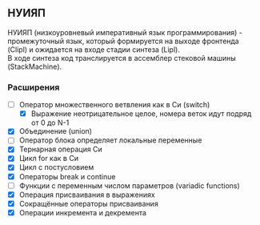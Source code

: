 ## НУИЯП

НУИЯП (низкоуровневый императивный язык программирования) - промежуточный язык, который формируется на выходе фронтенда (Clipl) и ожидается на входе стадии синтеза (Lipl).  
В ходе синтеза код транслируется в ассемблер стековой машины (StackMachine).  

### Расширения

- [ ] Оператор множественного ветвления как в Си (switch)
  - [x] Выражение неотрицательное целое, номера веток идут подряд от 0 до N-1
- [x] Объединение (union)
- [ ] Оператор блока определяет локальные переменные
- [x] Тернарная операция Си
- [x] Цикл for как в Си
- [x] Цикл с постусловием
- [x] Операторы break и continue
- [ ] Функции с переменным числом параметров (variadic functions)
- [x] Операция присваивания в выражениях
- [x] Сокращённые операторы присваивания 
- [x] Операции инкремента и декремента
